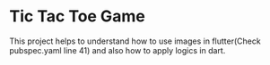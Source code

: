 # Tic Tac Toe Game

This project helps to understand how to use images in flutter(Check pubspec.yaml line 41) and also how to apply logics in dart.
